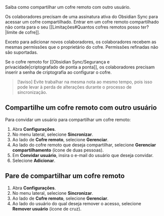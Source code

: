 Saiba como compartilhar um cofre remoto com outro usuário.

Os colaboradores precisam de uma assinatura ativa do Obsidian Sync para acessar um cofre compartilhado. Entrar em um cofre remoto compartilhado não conta para o seu [[Limitações#Quantos cofres remotos posso ter?|limite de cofre]].

Exceto para adicionar novos colaboradores, os colaboradores recebem as mesmas permissões que o proprietário do cofre. Permissões refinadas não são suportadas.

Se o cofre remoto for [[Obsidian Sync/Segurança e privacidade|criptografado de ponta a ponta]], os colaboradores precisam inserir a senha de criptografia ao configurar o cofre.

> [!aviso]
> Evite trabalhar na mesma nota ao mesmo tempo, pois isso pode levar à perda de alterações durante o processo de sincronização.

## Compartilhe um cofre remoto com outro usuário

Para convidar um usuário para compartilhar um cofre remoto:

1. Abra **Configurações**.
2. No menu lateral, selecione **Sincronizar**.
3. Ao lado de **Cofre remoto**, selecione **Gerenciar**.
4. Ao lado do cofre remoto que deseja compartilhar, selecione **Gerenciar compartilhamento** (ícone de duas pessoas).
5. Em **Convidar usuário**, insira o e-mail do usuário que deseja convidar.
6. Selecione **Adicionar**.

## Pare de compartilhar um cofre remoto

1. Abra **Configurações**.
2. No menu lateral, selecione **Sincronizar**.
3. Ao lado de **Cofre remoto**, selecione **Gerenciar**.
4. Ao lado do usuário do qual deseja remover o acesso, selecione **Remover usuário** (ícone de cruz).